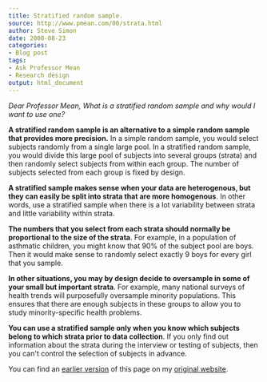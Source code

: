 ```yaml
---
title: Stratified random sample.
source: http://www.pmean.com/00/strata.html
author: Steve Simon
date: 2000-08-23
categories:
- Blog post
tags:
- Ask Professor Mean
- Research design
output: html_document
---
```

*Dear Professor Mean, What is a stratified random sample and why would I want to use one?*

**A stratified random sample is an alternative to a simple random sample that provides more precision.** In a simple random sample, you would select subjects randomly from a single large pool. In a stratified random sample, you would divide this large pool of subjects into several groups (strata) and then randomly select subjects from within each group. The number of subjects selected from each group is fixed by design.

**A stratified sample makes sense when your data are heterogenous, but they can easily be split into strata that are more homogenous**. In other words, use a stratified sample when there is a lot variability between strata and little variability within strata.

**The numbers that you select from each strata should normally be proportional to the size of the strata**. For example, in a population of asthmatic children, you might know that 90% of the subject pool are boys. Then it would make sense to randomly select exactly 9 boys for every girl that you sample.

**In other situations, you may by design decide to oversample in some of your small but important strata**. For example, many national surveys of health trends will purposefully oversample minority populations. This ensures that there are enough subjects in these groups to allow you to study minority-specific health problems.

**You can use a stratified sample only when you know which subjects belong to which strata prior to data collection**. If you only find out information about the strata during the interview or testing of subjects, then you can't control the selection of subjects in advance.

You can find an [earlier version][sim1] of this page on my [original website][sim2].

[sim1]: http://www.pmean.com/00/strata.html
[sim2]: http://www.pmean.com/original_site.html
